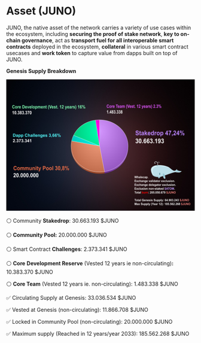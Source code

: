 # Asset \(JUNO\)

JUNO, the native asset of the network carries a variety of use cases within the ecosystem, including **securing the proof of stake network**, **key to on-chain governance**, act as **transport fuel for all interoperable smart contracts** deployed in the ecosystem, **collateral** in various smart contract usecases and **work token** to capture value from dapps built on top of JUNO.

  
**Genesis Supply Breakdown**

![](../../.gitbook/assets/genesis-supply-pie-2-%20%285%29.png)

⚪️ Community **Stakedrop**: 30.663.193 $JUNO

⚪️ **Community Pool:** 20.000.000 $JUNO

⚪️ Smart Contract **Challenges**: 2.373.341 $JUNO

⚪️ **Core** **Development Reserve** \(Vested 12 years ie non-circulating\)**:** 10.383.370 $JUNO

⚪️ **Core Team** \(Vested 12 years ie. non-circulating\): 1.483.338 $JUNO

  
✅ Circulating Supply at Genesis: 33.036.534 $JUNO 

✅ Vested at Genesis \(non-circulating\): 11.866.708 $JUNO 

✅ Locked in Community Pool \(non-circulating\): 20.000.000 $JUNO 

✅ Maximum supply \(Reached in 12 years/year 2033\): 185.562.268 $JUNO





